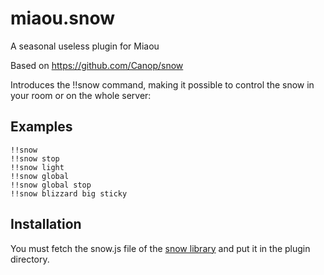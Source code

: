 # miaou.snow

A seasonal useless plugin for Miaou

Based on https://github.com/Canop/snow

Introduces the !!snow command, making it possible to control the snow in your room or on the whole server:

## Examples

	!!snow
	!!snow stop
	!!snow light
	!!snow global
	!!snow global stop
	!!snow blizzard big sticky

## Installation

You must fetch the snow.js file of the [snow library](https://github.com/Canop/snow) and put it in the plugin directory.
